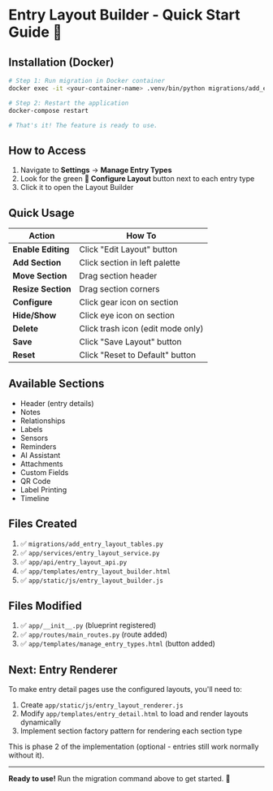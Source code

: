 # Entry Layout Builder - Quick Start Guide 🚀

## Installation (Docker)

```bash
# Step 1: Run migration in Docker container
docker exec -it <your-container-name> .venv/bin/python migrations/add_entry_layout_tables.py

# Step 2: Restart the application
docker-compose restart

# That's it! The feature is ready to use.
```

## How to Access

1. Navigate to **Settings** → **Manage Entry Types**
2. Look for the green **📐 Configure Layout** button next to each entry type
3. Click it to open the Layout Builder

## Quick Usage

| Action | How To |
|--------|--------|
| **Enable Editing** | Click "Edit Layout" button |
| **Add Section** | Click section in left palette |
| **Move Section** | Drag section header |
| **Resize Section** | Drag section corners |
| **Configure** | Click gear icon on section |
| **Hide/Show** | Click eye icon on section |
| **Delete** | Click trash icon (edit mode only) |
| **Save** | Click "Save Layout" button |
| **Reset** | Click "Reset to Default" button |

## Available Sections

- Header (entry details)
- Notes
- Relationships  
- Labels
- Sensors
- Reminders
- AI Assistant
- Attachments
- Custom Fields
- QR Code
- Label Printing
- Timeline

## Files Created

1. ✅ `migrations/add_entry_layout_tables.py`
2. ✅ `app/services/entry_layout_service.py`
3. ✅ `app/api/entry_layout_api.py`
4. ✅ `app/templates/entry_layout_builder.html`
5. ✅ `app/static/js/entry_layout_builder.js`

## Files Modified

1. ✅ `app/__init__.py` (blueprint registered)
2. ✅ `app/routes/main_routes.py` (route added)
3. ✅ `app/templates/manage_entry_types.html` (button added)

## Next: Entry Renderer

To make entry detail pages use the configured layouts, you'll need to:

1. Create `app/static/js/entry_layout_renderer.js`
2. Modify `app/templates/entry_detail.html` to load and render layouts dynamically
3. Implement section factory pattern for rendering each section type

This is phase 2 of the implementation (optional - entries still work normally without it).

---

**Ready to use!** Run the migration command above to get started. 🎉
